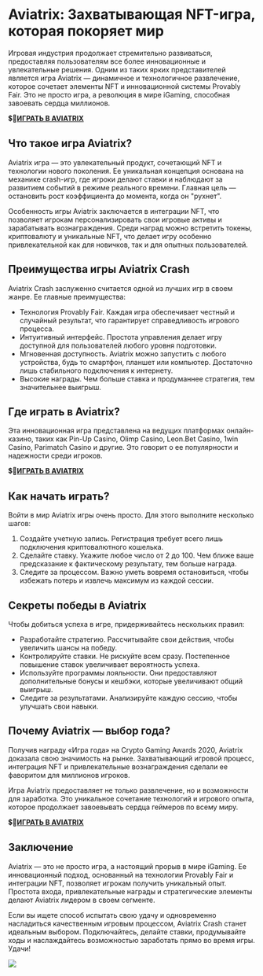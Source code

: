 # Aviatrix: Захватывающая NFT-игра, которая покоряет мир

Игровая индустрия продолжает стремительно развиваться, предоставляя пользователям все более инновационные и увлекательные решения. Одним из таких ярких представителей является игра Aviatrix — динамичное и технологичное развлечение, которое сочетает элементы NFT и инновационной системы Provably Fair. Это не просто игра, а революция в мире iGaming, способная завоевать сердца миллионов.

💲🎰[**ИГРАТЬ В AVIATRIX**](https://clck.ru/3FmEfx "**ИГРАТЬ В AVIATRIX**")

## Что такое игра Aviatrix?

Aviatrix игра — это увлекательный продукт, сочетающий NFT и технологии нового поколения. Ее уникальная концепция основана на механике crash-игр, где игроки делают ставки и наблюдают за развитием событий в режиме реального времени. Главная цель — остановить рост коэффициента до момента, когда он "рухнет".

Особенность игры Aviatrix заключается в интеграции NFT, что позволяет игрокам персонализировать свои игровые активы и зарабатывать вознаграждения. Среди наград можно встретить токены, криптовалюту и уникальные NFT, что делает игру особенно привлекательной как для новичков, так и для опытных пользователей.

## Преимущества игры Aviatrix Crash

Aviatrix Crash заслуженно считается одной из лучших игр в своем жанре. Ее главные преимущества:

- Технология Provably Fair. Каждая игра обеспечивает честный и случайный результат, что гарантирует справедливость игрового процесса.
- Интуитивный интерфейс. Простота управления делает игру доступной для пользователей любого уровня подготовки.
- Мгновенная доступность. Aviatrix можно запустить с любого устройства, будь то смартфон, планшет или компьютер. Достаточно лишь стабильного подключения к интернету.
- Высокие награды. Чем больше ставка и продуманнее стратегия, тем значительнее выигрыш.

## Где играть в Aviatrix?

Эта инновационная игра представлена на ведущих платформах онлайн-казино, таких как Pin-Up Casino, Olimp Casino, Leon.Bet Casino, 1win Casino, Parimatch Casino и другие. Это говорит о ее популярности и надежности среди игроков.

💲🎰[**ИГРАТЬ В AVIATRIX**](https://clck.ru/3FmEfx "**ИГРАТЬ В AVIATRIX**")

## Как начать играть?

Войти в мир Aviatrix игры очень просто. Для этого выполните несколько шагов:

1. Создайте учетную запись. Регистрация требует всего лишь подключения криптовалютного кошелька.
2. Сделайте ставку. Укажите любое число от 2 до 100. Чем ближе ваше предсказание к фактическому результату, тем больше награда.
3. Следите за процессом. Важно уметь вовремя остановиться, чтобы избежать потерь и извлечь максимум из каждой сессии.

## Секреты победы в Aviatrix

Чтобы добиться успеха в игре, придерживайтесь нескольких правил:

- Разработайте стратегию. Рассчитывайте свои действия, чтобы увеличить шансы на победу.
- Контролируйте ставки. Не рискуйте всем сразу. Постепенное повышение ставок увеличивает вероятность успеха.
- Используйте программы лояльности. Они предоставляют дополнительные бонусы и кешбэки, которые увеличивают общий выигрыш.
- Следите за результатами. Анализируйте каждую сессию, чтобы улучшать свои навыки.

## Почему Aviatrix — выбор года?

Получив награду «Игра года» на Crypto Gaming Awards 2020, Aviatrix доказала свою значимость на рынке. Захватывающий игровой процесс, интеграция NFT и привлекательные вознаграждения сделали ее фаворитом для миллионов игроков.

Игра Aviatrix предоставляет не только развлечение, но и возможности для заработка. Это уникальное сочетание технологий и игрового опыта, которое продолжает завоевывать сердца геймеров по всему миру.

💲🎰[**ИГРАТЬ В AVIATRIX**](https://clck.ru/3FmEfx "**ИГРАТЬ В AVIATRIX**")

## Заключение

Aviatrix — это не просто игра, а настоящий прорыв в мире iGaming. Ее инновационный подход, основанный на технологии Provably Fair и интеграции NFT, позволяет игрокам получить уникальный опыт. Простота входа, привлекательные награды и стратегические элементы делают Aviatrix лидером в своем сегменте.

Если вы ищете способ испытать свою удачу и одновременно насладиться качественным игровым процессом, Aviatrix Crash станет идеальным выбором. Подключайтесь, делайте ставки, продумывайте ходы и наслаждайтесь возможностью заработать прямо во время игры. Удачи!

[![](https://i.ibb.co/R2LmQB3/Aviatrix.jpg)](https://clck.ru/3FmEfx)
